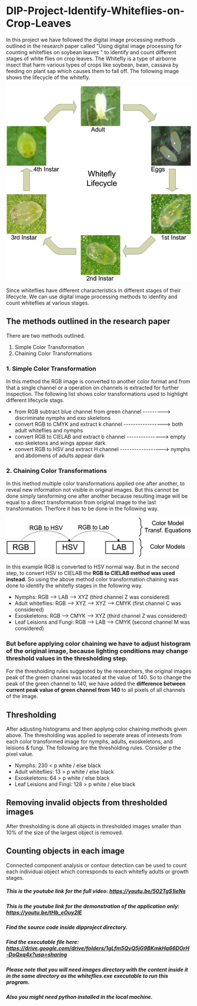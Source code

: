 # DIP-Project-Identify-Whiteflies-on-Crop-Leaves

In this project we have followed the digital image processing methods outlined in the research paper called "Using digital image processing for counting whiteflies on soybean leaves " to identify and count different stages of white flies on crop leaves.    The Whitefly is a type of airborne insect that harm various types of crops like soybean, bean, cassava by feeding on plant sap which causes them to fall off. The following image shows the lifecycle of the whitefly.

![whitefly_stages](whitefly_stages.jpg)  

Since whiteflies have different characteristics in different stages of their lifecycle. We can use digital image processing methods to idenfity and count whiteflies at various stages.

## The methods outlined in the research paper
There are two methods outlined.
1. Simple Color Transformation  
2. Chaining Color Transformations

### 1. Simple Color Transformation
In this method the RGB image is converted to another color format and from that a single channel or a operation on channels is extracted for further inspection. The following list shows color transformations used to highlight different lifecycle stags.

- from RGB subtract blue channel from green channel ---------> discriminate nymphs and exo skeletons
- convert RGB to CMYK and extract k channel -----------------> both adult whiteflies and nymphs
- convert RGB to CIELAB and extract b channel ---------------> empty exo skeletons and wings appear dark
- convert RGB to HSV and extract H channel ------------------> nymphs and abdomens of adults appear dark

### 2. Chaining Color Transformations
In this method multiple color transformations applied one after another, to reveal new information not visible in original images.
But this cannot be done simply tansforming one after another because resulting image will be equal to a direct transformation from original image to the last transformation.
Therfore it has to be done in the following way.

![how_to_transform](how_to_transform.jpg)  

In this example RGB is converted to HSV normal way. But in the second step, to convert HSV to CIELAB the **RGB to CIELAB method was used instead**.
So using the above method color transformation chaining was done to identify the whitefly stages in the following way.

- Nymphs: RGB --> LAB --> XYZ (third channel Z was considered)
- Adult whiteflies: RGB --> XYZ --> XYZ --> CMYK (first channel C was considered)
- Exoskeletons: RGB --> CMYK --> XYZ (third channel Z was considered)
- Leaf Leisions and Fungi: RGB --> LAB --> CMYK (second channel M was considered)

### But before applying color chaining we have to adjust histogram of the original image, because lighting conditions may change threshold values in the thresholding step.
For the thresholding rules suggested by the researchers, the original images peak of the green channel was located at the value of 140. So to change the peak of the green channel to 140, we have added the **difference between current peak value of green channel from 140** to all pixels of all channels of the image.

## Thresholding
After adjusting histograms and then applyng color chaining methods given above. The thresholding was applied to seperate areas of intesests from each color transformed image for nymphs, adults, exoskeletons, and leisions & fungi. The following are the thresholding rules. Consider p the pixel value.

- Nymphs: 230 < p white / else black
- Adult whiteflies: 13 > p  white / else black
- Exoskeletons: 64 > p  white / else black
- Leaf Leisions and Fingi: 128 > p  white / else black

## Removing invalid objects from thresholded images
After thresholding is done all objects in thresholded images smaller than 10% of the size of the largest object is removed.

## Counting objects in each image
Connected component analysis or contour detection can be used to count each individual object which corresponds to each whitefly adults or growth stages.

##### This is the youtube link for the full video:  https://youtu.be/502TgS1ieNs
##### This is the youtube link for the demonstration of the application only: https://youtu.be/tHb_eOuy2lE
##### Find the source code inside dipproject directory.
##### Find the executable file here: https://drive.google.com/drive/folders/1gLfm5QyQ5jG9BKmkHq66DOrH-DoQxq4x?usp=sharing
##### Please note that you will need images directory with the content inside it in the same directory as the whiteflies.exe executable to run this program.
##### Also you might need python installed in the local machine.
 
